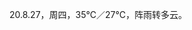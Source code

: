 <link href="../../css/style.css" rel="stylesheet" type="text/css" />

<span class="fzzy">20.8.27，周四，35℃／27℃，阵雨转多云。

